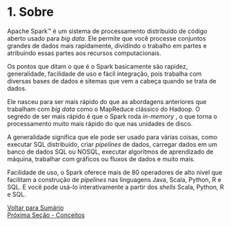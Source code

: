 # 1. Sobre

Apache Spark™ é um sistema de processamento distribuído de código aberto usado para *big data*. Ele permite que você processe conjuntos grandes de dados mais rapidamente, dividindo o trabalho em partes e atribuindo essas partes aos recursos computacionais.

Os pontos que ditam o que é o Spark basicamente são rapidez, generalidade, facilidade de uso e fácil integração, pois trabalha com diversas bases de dados e sitemas que vem a cabeça quando se trata de dados.

Ele nasceu para ser mais rápido do que as abordagens anteriores que trabalham com *big data* como o MapReduce clássico do Hadoop. O segredo de ser mais rápido é que o Spark roda *in-memory* , o que torna o processamento muito mais rápido do que nas unidades de disco.

A generalidade significa que ele pode ser usado para várias coisas, como executar SQL distribuído, criar *pipelines* de dados, carregar dados em um banco de dados SQL ou NOSQL, executar algoritmos de aprendizado de máquina, trabalhar com gráficos ou fluxos de dados e muito mais.

Facilidade de uso, o Spark oferece mais de 80 operadores de alto nível que facilitam a construção de *pipelines* nas linguagens Java, Scala, Python, R e SQL. E você pode usá-lo interativamente a partir dos *shells* Scala, Python, R e SQL.


[Voltar para Sumário](/#sumário)  
[Próxima Seção - Conceitos](/seções/conceitos.md)